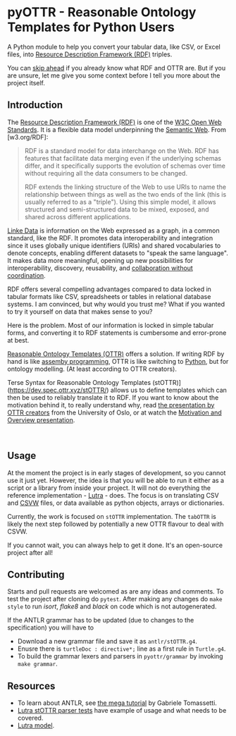 # pyOTTR - Reasonable Ontology Templates for Python Users

A Python module to help you convert your tabular data, like CSV, or Excel files, into [Resource Description Framework (RDF)](https://en.wikipedia.org/wiki/Resource_Description_Framework) triples. 

You can [skip ahead](#usage) if you already know what RDF and OTTR are. 
But if you are unsure, let me give you some context before I tell you more about the project itself.  

## Introduction

The [Resource Description Framework (RDF)](https://www.w3.org/RDF/) is one of the [W3C Open Web Standards](https://www.w3.org/standards/). 
It is a flexible data model underpinning the [Semantic Web](https://www.w3.org/standards/semanticweb/). From [w3.org/RDF]:

>RDF is a standard model for data interchange on the Web. RDF has features that facilitate data merging even if the underlying schemas differ, and it specifically supports the evolution of schemas over time without requiring all the data consumers to be changed.
>
>RDF extends the linking structure of the Web to use URIs to name the relationship between things as well as the two ends of the link (this is usually referred to as a "triple"). Using this simple model, it allows structured and semi-structured data to be mixed, exposed, and shared across different applications.

[Linke Data](https://www.w3.org/standards/semanticweb/data) is information on the Web expressed as a graph, in a common standard, like the RDF. 
It promotes data interoperability and integration since it uses globally unique identifiers (URIs) and shared vocabularies to denote concepts, enabling different datasets to "speak the same language". 
It makes data more meaningful, opening up new possibilities for interoperability, discovery, reusability, and [collaboration without coordination](https://www.youtube.com/watch?v=ytedBJUx6bA). 

RDF offers several compelling advantages compared to data locked in tabular formats like CSV, spreadsheets or tables in relational database systems. 
I am convinced, but why would you trust me? 
What if you wanted to try it yourself on data that makes sense to you?

Here is the problem. 
Most of our information is locked in simple tabular forms, and converting it to RDF statements is cumbersome and error-prone at best. 

[Reasonable Ontology Templates (OTTR)](https://ottr.xyz/) offers a solution. 
If writing RDF by hand is like [assemby programming](https://en.wikipedia.org/wiki/Assembly_language), OTTR is like switching to [Python](https://en.wikipedia.org/wiki/Python_(programming_language)), but for ontology modelling. (At least according to OTTR creators). 

Terse Syntax for Reasonable Ontology Templates (stOTTR)](https://dev.spec.ottr.xyz/stOTTR/) allows us to define templates which can then be used to reliably translate it to RDF. If you want to know about the motivation behind it, to really understand why, read [the presentation by OTTR creators](https://www.uio.no/studier/emner/matnat/ifi/IN3060/v19/undervisningsmateriale/ottr-part1.pdf) from the University of Oslo, or at watch the [Motivation and Overview presentation](https://ottr.xyz/#Presentation:_Motivation_and_Overview).


&nbsp;
## Usage

At the moment the project is in early stages of development, so you cannot use it just yet. 
However, the idea is that you will be able to run it either as a script or a library from inside your project. 
It will not do everything the reference implementation - [Lutra](https://gitlab.com/ottr/lutra/lutra) - does. The focus is on translating CSV and [CSVW](https://csvw.org/standards.html) files, or data available as python objects, arrays or dictionaries. 

Currently, the work is focused on `stOTTR` implementation. The `tabOTTR` is likely the next step followed by potentially a new OTTR flavour to deal with CSVW. 

If you cannot wait, you can always help to get it done. It's an open-source project after all!

## Contributing

Starts and pull requests are welcomed as are any ideas and comments. 
To test the project after cloning do `pytest`. After making any changes do `make style` to run _isort_, _flake8_ and _black_ on code which is not autogenerated. 

If the ANTLR grammar has to be updated (due to changes to the specification) you will have to
* Download a new grammar file and save it as `antlr/stOTTR.g4`.
* Enusre there is `turtleDoc : directive*;` line as a first rule in `Turtle.g4`.
* To build the grammar lexers and parsers in `pyottr/grammar` by invoking `make grammar`.

## Resources

* To learn about ANTLR, see [the mega tutorial](https://tomassetti.me/antlr-mega-tutorial) by Gabriele Tomassetti.
* [Lutra stOTTR parser tests](https://github.com/rtto/lutra-mirror/blob/develop/lutra-stottr/src/test/java/xyz/ottr/lutra/stottr/parser/ParserTest.java) have example of usage and what needs to be covered. 
* [Lutra model](https://github.com/rtto/lutra-mirror/tree/develop/lutra-core/src/main/java/xyz/ottr/lutra/model). 
